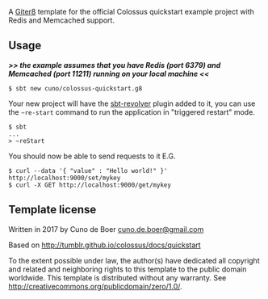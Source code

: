 A [Giter8][g8] template for the official Colossus quickstart example project with Redis and Memcached support.

Usage
-
***>> the example assumes that you have Redis (port 6379) and Memcached (port 11211) running on your local machine <<***

	$ sbt new cuno/colossus-quickstart.g8

Your new project will have the [sbt-revolver](https://github.com/spray/sbt-revolver)  plugin added to it, you can use the `~re-start` command to run the application in "triggered restart" mode.

	$ sbt
	...
	> ~reStart
You should now be able to send requests to it E.G.

	$ curl --data '{ "value" : "Hello world!" }' http://localhost:9000/set/mykey
	$ curl -X GET http://localhost:9000/get/mykey

Template license
-
Written in 2017 by Cuno de Boer cuno.de.boer@gmail.com

Based on http://tumblr.github.io/colossus/docs/quickstart

To the extent possible under law, the author(s) have dedicated all copyright and related
and neighboring rights to this template to the public domain worldwide.
This template is distributed without any warranty. See <http://creativecommons.org/publicdomain/zero/1.0/>.

[g8]: http://www.foundweekends.org/giter8/
